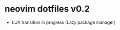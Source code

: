 neovim dotfiles v0.2
=============================================

* LUA transition in progress (Lazy package manager)
